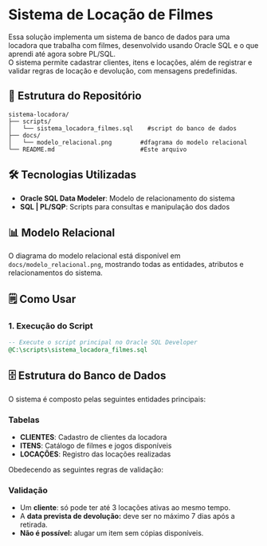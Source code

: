 # Sistema de Locação de Filmes

Essa solução implementa um sistema de banco de dados para uma locadora que trabalha com filmes, desenvolvido usando Oracle SQL e o que aprendi até agora sobre PL/SQL. 
<br>
O sistema permite cadastrar clientes, itens e locações, além de registrar e validar regras de locação e devolução, com mensagens predefinidas.

## 📁 Estrutura do Repositório

```
sistema-locadora/
├── scripts/
│   └── sistema_locadora_filmes.sql    #script do banco de dados
├── docs/
│   └── modelo_relacional.png        #dfagrama do modelo relacional
└── README.md                        #Este arquivo
```

## 🛠️ Tecnologias Utilizadas

- **Oracle SQL Data Modeler**: Modelo de relacionamento do sistema
- **SQL | PL/SQP**: Scripts para consultas e manipulação dos dados 


## 📊 Modelo Relacional

O diagrama do modelo relacional está disponível em `docs/modelo_relacional.png`, mostrando todas as entidades, atributos e relacionamentos do sistema.

## 🗒️ Como Usar

### 1. Execução do Script
```sql
-- Execute o script principal no Oracle SQL Developer
@C:\scripts\sistema_locadora_filmes.sql
```

## 🗄️ Estrutura do Banco de Dados

O sistema é composto pelas seguintes entidades principais:

### Tabelas
- **CLIENTES**: Cadastro de clientes da locadora
- **ITENS**: Catálogo de filmes e jogos disponíveis
- **LOCAÇÕES**: Registro das locações realizadas

Obedecendo as seguintes regras de validação:

### Validação
- Um **cliente**: só pode ter até 3 locações ativas ao mesmo tempo.
- A **data prevista de devolução:** deve ser no máximo 7 dias após a retirada.
- **Não é possível:** alugar um item sem cópias disponíveis.
